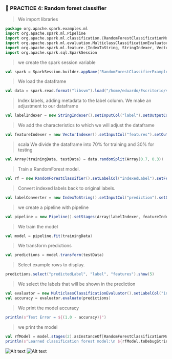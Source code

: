 ### :memo: PRACTICE 4: Random forest classifier 

> We import libraries
```scala
package org.apache.spark.examples.ml
import org.apache.spark.ml.Pipeline
import org.apache.spark.ml.classification.{RandomForestClassificationModel, RandomForestClassifier}
import org.apache.spark.ml.evaluation.MulticlassClassificationEvaluator
import org.apache.spark.ml.feature.{IndexToString, StringIndexer, VectorIndexer}
import org.apache.spark.sql.SparkSession
```
> we create the spark session variable
```scala
val spark = SparkSession.builder.appName("RandomForestClassifierExample").getOrCreate()
```

> We load the dataframe
```scala
val data = spark.read.format("libsvm").load("/home/eduardo/Escritorio/semestre_9/BigData/Unidad2/Practicas_Tareas/Data/sample_libsvm_data.txt")
```
> Index labels, adding metadata to the label column.
> We make an adjustment to our dataframe
```scala
val labelIndexer = new StringIndexer().setInputCol("label").setOutputCol("indexedLabel").fit(data)
```

> We add the characteristics to which we will adjust the dataframe
```scala
val featureIndexer = new VectorIndexer().setInputCol("features").setOutputCol("indexedFeatures").setMaxCategories(4).fit(data)
```

>scala We divide the dataframe into 70% for training and 30% for testing
```scala
val Array(trainingData, testData) = data.randomSplit(Array(0.7, 0.3))
```

> Train a RandomForest model.
```scala
val rf = new RandomForestClassifier().setLabelCol("indexedLabel").setFeaturesCol("indexedFeatures").setNumTrees(10)
```

> Convert indexed labels back to original labels.
```scala
val labelConverter = new IndexToString().setInputCol("prediction").setOutputCol("predictedLabel").setLabels(labelIndexer.labels)
```

> we create a pipeline with pipeline
```scala
val pipeline = new Pipeline().setStages(Array(labelIndexer, featureIndexer, rf, labelConverter))
```

> We train the model
```scala
val model = pipeline.fit(trainingData)
```

> We transform predictions
```scala
val predictions = model.transform(testData)
```

> Select example rows to display.
```scala
predictions.select("predictedLabel", "label", "features").show(5)
```

> We select the labels that will be shown in the prediction
```scala
val evaluator = new MulticlassClassificationEvaluator().setLabelCol("indexedLabel").setPredictionCol("prediction").setMetricName("accuracy")
val accuracy = evaluator.evaluate(predictions)
```
> We print the model accuracy
```scala
println(s"Test Error = ${(1.0 - accuracy)}")
```
> we print the model
```scala
val rfModel = model.stages(2).asInstanceOf[RandomForestClassificationModel]
println(s"Learned classification forest model:\n ${rfModel.toDebugString}")
```

![Alt text](prediccionesGradientBoostredTree.png "RandomForestClassifierExample")
![Alt text](ResultadoGradientBoostedTree.png "RandomForestClassifierExample")
